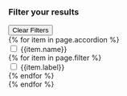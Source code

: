 <link rel="stylesheet" href="/assets/css/prototype/filter.scss">
<div class="clear__filters">
    <h3 id="filter__results">Filter your results</h4>
    <button id="clear__filters">Clear Filters</button>
</div>
<div class="accordion">
    {% for item in page.accordion %}
    <div>
        <input type="checkbox" name="filter_accordion" id="{{item.name}}" class="accordion__input">
        <label for="{{item.name}}" class="accordion__label">{{item.name}}</label>
        <div class="accordion__content">
        {% for item in page.filter %}
            <div class="filter__checkbox">
                <input type="checkbox" id="{{item.label}}" name="{{item.label}}" value="{{item.label}}">
                <label for="{{item.label}}">{{item.label}}</label>
            </div>
        {% endfor %}
        </div>
    </div>
    {% endfor %}
</div>